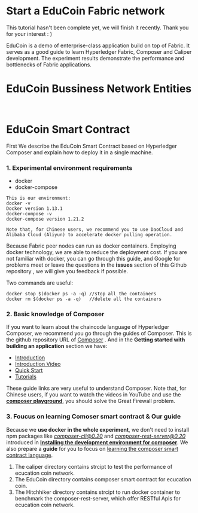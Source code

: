 # Start a EduCoin Fabric network
This tutorial hasn't been complete yet, we will finish it recently. Thank you for your interest : )



EduCoin is a demo of enterprise-class application build on top of Fabric. It serves as a good guide to learn Hyperledger Fabric, Composer and Caliper development. The experiment results demonstrate the performance and bottlenecks of Fabric applications.

# EduCoin Bussiness Network Entities

​                  



# EduCoin Smart Contract

First We describe the EduCoin Smart Contract based on Hyperledger Composer and explain how to deploy it in a single machine.

### 1. Experimental environment requirements

- docker
- docker-compose 

```
This is our environment:
docker -v
Docker version 1.13.1
docker-compose -v
docker-compose version 1.21.2

Note that, for Chinese users, we recommend you to use DaoCloud and Alibaba Cloud (Aliyun) to accelerate docker pulling operation. 
```

Because Fabric peer nodes can run as docker containers. Employing docker technology, we are able to reduce the deployment cost.  If you are not familiar with docker, you can go through this guide,  and Google for problems meet or leave the questions in the **issues** section of this Github repository , we will give you feedback if possible.

Two commands are useful:

```
docker stop $(docker ps -a -q) //stop all the containers
docker rm $(docker ps -a -q)   //delete all the containers
```

### 2. Basic knowledge of Composer

If you want to learn about the chaincode language of Hyperledger Composer, we recommend you go through the guides of Composer. This is the github repository URL of [Composer](https://github.com/hyperledger/composer) . And in the **Getting started with building an application** section we have:

- [Introduction](https://hyperledger.github.io/composer/latest/introduction/introduction.html)
- [Introduction Video](https://www.youtube.com/watch?v=fdFUsrsv5iw&t=23s)
- [Quick Start](https://hyperledger.github.io/composer/latest/installing/installing-index.html)
- [Tutorials](https://hyperledger.github.io/composer/latest/tutorials/tutorials.html)

These guide links are very useful to understand Composer. Note that, for Chinese users, if you want to watch the videos in YouTube and use the **[composer playground](https://composer-playground.mybluemix.net/)**,  you should solve the Great Firewall problem.

### 3. Foucus on learning Comoser smart contract & Our guide

Because we **use docker in the whole experiment**, we don't need to install npm packages like *composer-cli@0.20* and *composer-rest-server@0.20* introduced in **[Installing the development environment for composer](https://hyperledger.github.io/composer/latest/installing/development-tools.html/)**. We also prepare a **guide** for you to focus on [learning the composer smart contract language](https://github.com/lulinglingcufe/LearnComposer).





1. The caliper directory contains strcipt to test the performance of ecucation coin network.
2. The EduCoin directory contains composer smart contract for ecucation coin.
3. The Hitchhiker directory contains strcipt to run docker container to benchmark the composer-rest-server,  which offer RESTful Apis for  ecucation coin network.

